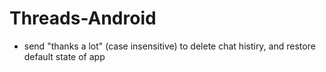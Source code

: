 # Threads-Android
- send "thanks a lot" (case insensitive) to delete chat histiry, and restore default state of app
